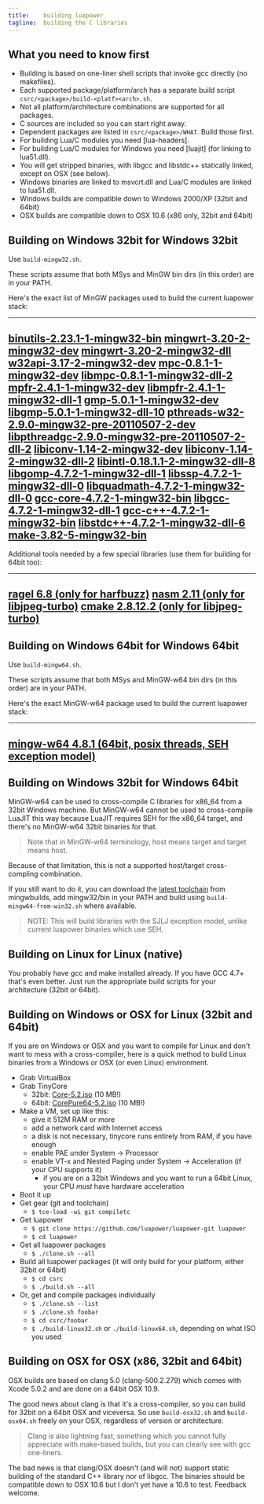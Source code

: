 ```yaml
---
title:    building luapower
tagline:  building the C libraries
---
```


## What you need to know first

 * Building is based on one-liner shell scripts that invoke gcc directly (no makefiles).
 * Each supported package/platform/arch has a separate build script `csrc/<package>/build-<platf><arch>.sh`.
 * Not all platform/architecture combinations are supported for all packages.
 * C sources are included so you can start right away.
 * Dependent packages are listed in `csrc/<package>/WHAT`. Build those first.
 * For building Lua/C modules you need [lua-headers].
 * For building Lua/C modules for Windows you need [luajit] (for linking to lua51.dll).
 * You will get stripped binaries, with libgcc and libstdc++ statically linked, except on OSX (see below).
 * Windows binaries are linked to msvcrt.dll and Lua/C modules are linked to lua51.dll.
 * Windows builds are compatible down to Windows 2000/XP (32bit and 64bit)
 * OSX builds are compatible down to OSX 10.6 (x86 only, 32bit and 64bit)


## Building on Windows 32bit for Windows 32bit

Use `build-mingw32.sh`.

These scripts assume that both MSys and MinGW bin dirs (in this order) are in your PATH.

Here's the exact list of MinGW packages used to build the current luapower stack:

----
[binutils-2.23.1-1-mingw32-bin](http://sourceforge.net/projects/mingw/files/MinGW/Base/binutils/binutils-2.23.1/binutils-2.23.1-1-mingw32-bin.tar.lzma)
[mingwrt-3.20-2-mingw32-dev](http://sourceforge.net/projects/mingw/files/MinGW/Base/mingw-rt/mingwrt-3.20/mingwrt-3.20-2-mingw32-dev.tar.lzma)
[mingwrt-3.20-2-mingw32-dll](http://sourceforge.net/projects/mingw/files/MinGW/Base/mingw-rt/mingwrt-3.20/mingwrt-3.20-2-mingw32-dll.tar.lzma)
[w32api-3.17-2-mingw32-dev](http://sourceforge.net/projects/mingw/files/MinGW/Base/w32api/w32api-3.17/w32api-3.17-2-mingw32-dev.tar.lzma)
[mpc-0.8.1-1-mingw32-dev](http://sourceforge.net/projects/mingw/files/MinGW/Base/mpc/mpc-0.8.1-1/mpc-0.8.1-1-mingw32-dev.tar.lzma)
[libmpc-0.8.1-1-mingw32-dll-2](http://sourceforge.net/projects/mingw/files/MinGW/Base/mpc/mpc-0.8.1-1/libmpc-0.8.1-1-mingw32-dll-2.tar.lzma)
[mpfr-2.4.1-1-mingw32-dev](http://sourceforge.net/projects/mingw/files/MinGW/Base/mpfr/mpfr-2.4.1-1/mpfr-2.4.1-1-mingw32-dev.tar.lzma)
[libmpfr-2.4.1-1-mingw32-dll-1](http://sourceforge.net/projects/mingw/files/MinGW/Base/mpfr/mpfr-2.4.1-1/libmpfr-2.4.1-1-mingw32-dll-1.tar.lzma)
[gmp-5.0.1-1-mingw32-dev](http://sourceforge.net/projects/mingw/files/MinGW/Base/gmp/gmp-5.0.1-1/gmp-5.0.1-1-mingw32-dev.tar.lzma)
[libgmp-5.0.1-1-mingw32-dll-10](http://sourceforge.net/projects/mingw/files/MinGW/Base/gmp/gmp-5.0.1-1/libgmp-5.0.1-1-mingw32-dll-10.tar.lzma)
[pthreads-w32-2.9.0-mingw32-pre-20110507-2-dev](http://sourceforge.net/projects/mingw/files/MinGW/Base/pthreads-w32/pthreads-w32-2.9.0-pre-20110507-2/pthreads-w32-2.9.0-mingw32-pre-20110507-2-dev.tar.lzma)
[libpthreadgc-2.9.0-mingw32-pre-20110507-2-dll-2](http://sourceforge.net/projects/mingw/files/MinGW/Base/pthreads-w32/pthreads-w32-2.9.0-pre-20110507-2/libpthreadgc-2.9.0-mingw32-pre-20110507-2-dll-2.tar.lzma)
[libiconv-1.14-2-mingw32-dev](http://sourceforge.net/projects/mingw/files/MinGW/Base/libiconv/libiconv-1.14-2/libiconv-1.14-2-mingw32-dev.tar.lzma)
[libiconv-1.14-2-mingw32-dll-2](http://sourceforge.net/projects/mingw/files/MinGW/Base/libiconv/libiconv-1.14-2/libiconv-1.14-2-mingw32-dll-2.tar.lzma)
[libintl-0.18.1.1-2-mingw32-dll-8](http://sourceforge.net/projects/mingw/files/MinGW/Base/gettext/gettext-0.18.1.1-2/libintl-0.18.1.1-2-mingw32-dll-8.tar.lzma)
[libgomp-4.7.2-1-mingw32-dll-1](http://sourceforge.net/projects/mingw/files/MinGW/Base/gcc/Version4/gcc-4.7.2-1/libgomp-4.7.2-1-mingw32-dll-1.tar.lzma)
[libssp-4.7.2-1-mingw32-dll-0](http://sourceforge.net/projects/mingw/files/MinGW/Base/gcc/Version4/gcc-4.7.2-1/libssp-4.7.2-1-mingw32-dll-0.tar.lzma)
[libquadmath-4.7.2-1-mingw32-dll-0](http://sourceforge.net/projects/mingw/files/MinGW/Base/gcc/Version4/gcc-4.7.2-1/libquadmath-4.7.2-1-mingw32-dll-0.tar.lzma)
[gcc-core-4.7.2-1-mingw32-bin](http://sourceforge.net/projects/mingw/files/MinGW/Base/gcc/Version4/gcc-4.7.2-1/gcc-core-4.7.2-1-mingw32-bin.tar.lzma)
[libgcc-4.7.2-1-mingw32-dll-1](http://sourceforge.net/projects/mingw/files/MinGW/Base/gcc/Version4/gcc-4.7.2-1/libgcc-4.7.2-1-mingw32-dll-1.tar.lzma)
[gcc-c++-4.7.2-1-mingw32-bin](http://sourceforge.net/projects/mingw/files/MinGW/Base/gcc/Version4/gcc-4.7.2-1/gcc-c%2B%2B-4.7.2-1-mingw32-bin.tar.lzma)
[libstdc++-4.7.2-1-mingw32-dll-6](http://sourceforge.net/projects/mingw/files/MinGW/Base/gcc/Version4/gcc-4.7.2-1/libstdc%2B%2B-4.7.2-1-mingw32-dll-6.tar.lzma)
[make-3.82-5-mingw32-bin](http://sourceforge.net/projects/mingw/files/MinGW/Extension/make/make-3.82-mingw32/make-3.82-5-mingw32-bin.tar.lzma)
----

Additional tools needed by a few special libraries (use them for building for 64bit too):

----
[ragel 6.8 (only for harfbuzz)](http://www.jgoettgens.de/Meine_Bilder_und_Dateien/ragel-vs2012.7z)
[nasm 2.11 (only for libjpeg-turbo)](http://www.nasm.us/pub/nasm/releasebuilds/2.11/win32/nasm-2.11-win32.zip)
[cmake 2.8.12.2 (only for libjpeg-turbo)](http://www.cmake.org/files/v2.8/cmake-2.8.12.2-win32-x86.zip)
----

## Building on Windows 64bit for Windows 64bit

Use `build-mingw64.sh`.

These scripts assume that both MSys and MinGW-w64 bin dirs (in this order) are in your PATH.

Here's the exact MinGW-w64 package used to build the current luapower stack:

----
[mingw-w64 4.8.1 (64bit, posix threads, SEH exception model)][mingw-w64-win64]
----


## Building on Windows 32bit for Windows 64bit

MinGW-w64 can be used to cross-compile C libraries for x86_64 from a 32bit Windows machine. But MinGW-w64 cannot
be used to cross-compile LuaJIT this way because LuaJIT requires SEH for the x86_64 target, and there's no
MinGW-w64 32bit binaries for that.

> Note that in MinGW-w64 terminology, host means target and target means host.

Because of that limitation, this is not a supported host/target cross-compling combination.

If you still want to do it, you can download the [latest toolchain][mingw-w64-win32] from mingwbuilds,
add mingw32/bin in your PATH and build using `build-mingw64-from-win32.sh` where available.

> NOTE: This will build libraries with the SJLJ exception model,
unlike current luapower binaries which use SEH.


## Building on Linux for Linux (native)

You probably have gcc and make installed already. If you have GCC 4.7+ that's even better.
Just run the appropriate build scripts for your architecture (32bit or 64bit).


## Building on Windows or OSX for Linux (32bit and 64bit)

If you are on Windows or OSX and you want to compile for Linux and don't want to mess with a cross-compiler,
here is a quick method to build Linux binaries from a Windows or OSX (or even Linux) environment.

* Grab VirtualBox
* Grab TinyCore
	* 32bit: [Core-5.2.iso] (10 MB!)
	* 64bit: [CorePure64-5.2.iso] (10 MB!)
* Make a VM, set up like this:
	* give it 512M RAM or more
	* add a network card with Internet access
	* a disk is not necessary, tinycore runs entirely from RAM, if you have enough
	* enable PAE under System -> Processor
	* enable VT-x and Nested Paging under System -> Acceleration (if your CPU supports it)
		* if you are on a 32bit Windows and you want to run a 64bit Linux, your CPU _must_ have hardware acceleration
* Boot it up
* Get gear (git and toolchain)
	* `$ tce-load -wi git compiletc`
* Get luapower
	* `$ git clone https://github.com/luapower/luapower-git luapower`
	* `$ cd luapower`
* Get all luapower packages
	* `$ ./clone.sh --all`
* Build all luapower packages (it will only build for your platform, either 32bit or 64bit)
	* `$ cd csrc`
	* `$ ./build.sh --all`
* Or, get and compile packages individually
	* `$ ./clone.sh --list`
	* `$ ./clone.sh foobar`
	* `$ cd csrc/foobar`
	* `$ ./build-linux32.sh` or `./build-linux64.sh`, depending on what ISO you used


## Building on OSX for OSX (x86, 32bit and 64bit)

OSX builds are based on clang 5.0 (clang-500.2.279) which comes with Xcode 5.0.2 and are done on a 64bit OSX 10.9.

The good news about clang is that it's a cross-compiler, so you can build for 32bit on a 64bit OSX and viceversa.
So use `build-osx32.sh` and `build-osx64.sh` freely on your OSX, regardless of version or architecture.

> Clang is also lightning fast, something which you cannot fully appreciate with make-based builds,
but you can clearly see with gcc one-liners.

The bad news is that clang/OSX doesn't (and will not) support static building of the standard C++ library nor of libgcc.
The binaries should be compatible down to OSX 10.6 but I don't yet have a 10.6 to test. Feedback welcome.


[mingw-w64-win64]:    http://sourceforge.net/projects/mingwbuilds/files/host-windows/releases/4.8.1/64-bit/threads-posix/seh/x64-4.8.1-release-posix-seh-rev5.7z
[mingw-w64-win32]:    http://heanet.dl.sourceforge.net/project/mingwbuilds/host-windows/releases/4.8.1/32-bit/threads-posix/sjlj/
[Core-5.2.iso]:       http://distro.ibiblio.org/tinycorelinux/5.x/x86/release/Core-5.2.iso
[CorePure64-5.2.iso]: http://distro.ibiblio.org/tinycorelinux/5.x/x86_64/release/CorePure64-5.2.iso
